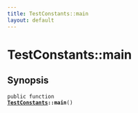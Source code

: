 ```yaml
---
title: TestConstants::main
layout: default
---
```


# TestConstants::main

## Synopsis

<code>public function <b><a href="TestConstants">TestConstants</a>::main</b>()</code>


